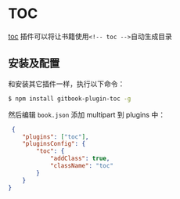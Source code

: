 # TOC

[toc](https://www.npmjs.com/package/gitbook-plugin-toc) 插件可以将让书籍使用`<!-- toc -->`自动生成目录

## 安装及配置

和安装其它插件一样，执行以下命令：

```bash
$ npm install gitbook-plugin-toc -g
```

然后编辑 `book.json` 添加 multipart 到 plugins 中：

```json
 {
    "plugins": ["toc"],
    "pluginsConfig": {
        "toc": {
            "addClass": true,
            "className": "toc"
        }
    }
}
```

